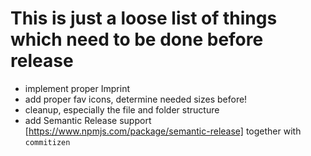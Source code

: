 # This is just a loose list of things which need to be done before release

* implement proper Imprint
* add proper fav icons, determine needed sizes before!
* cleanup, especially the file and folder structure
* add Semantic Release support [https://www.npmjs.com/package/semantic-release] together with `commitizen`